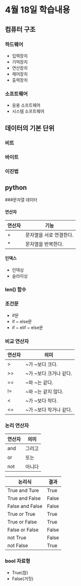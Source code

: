 # 4월 18일 학습내용
## 컴퓨터 구조
### 하드웨어
- 입력장치
- 기억장치
- 연산장치
- 제어장치
- 출력장치
### 소프트웨어
- 응용 소프트웨어
- 시스템 소프트웨어
## 데이터의 기본 단위
### 비트
### 바이트
### 이진법
## python
###문자열 데이터
#### 연산자
연산자 | 기능
------|----
\+ | 문자열을 서로 연결한다.
\* | 문자열을 반복한다.
#### 인덱스
- 인덱싱
- 슬라이싱
### len() 함수
### 조건문
- if문
- if ~ else문
- if ~ elif ~ else문
### 비교 연산자
연산자 | 의미
------|----
\> | ~가 ~보다 크다.
\>= | ~가 ~보다 크거나 같다. 
== | ~와 ~는 같다.
!= | ~와 ~는 같지 않다.
\< | ~가 ~보다 작다.
\<= | ~가 ~보다 작거나 같다.
### 논리 연산자
연산자 | 의미
------|----
and | 그리고
or | 또는
not | 아니다

논리식 | 결과
------|----
True and Ture | True
True and False | False
False and False | False
True or True | True
True or False | True
False or False | False
not True | False
not False | True
### bool 자료형
- True(참)
- False(거짓)
